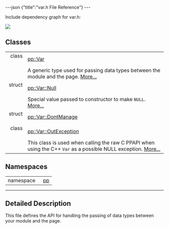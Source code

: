 ---json {"title":"var.h File Reference"} ---

Include dependency graph for var.h:

![](/docs/native-client/pepper_beta/cpp/var_8h__incl.png)

Classes
-------

<table><tbody><tr class="odd"><td style="text-align: right;">class  </td><td><a href="/docs/native-client/pepper_beta/cpp/classpp_1_1_var/" class="el">pp::Var</a></td></tr><tr class="even"><td style="text-align: right;"> </td><td>A generic type used for passing data types between the module and the page. <a href="/docs/native-client/pepper_beta/cpp/classpp_1_1_var#details">More...</a><br />
</td></tr><tr class="odd"><td style="text-align: right;">struct  </td><td><a href="/docs/native-client/pepper_beta/cpp/structpp_1_1_var_1_1_null/" class="el">pp::Var::Null</a></td></tr><tr class="even"><td style="text-align: right;"> </td><td>Special value passed to constructor to make <code>NULL</code>. <a href="/docs/native-client/pepper_beta/cpp/structpp_1_1_var_1_1_null#details">More...</a><br />
</td></tr><tr class="odd"><td style="text-align: right;">struct  </td><td><a href="/docs/native-client/pepper_beta/cpp/structpp_1_1_var_1_1_dont_manage/" class="el">pp::Var::DontManage</a></td></tr><tr class="even"><td style="text-align: right;">class  </td><td><a href="/docs/native-client/pepper_beta/cpp/classpp_1_1_var_1_1_out_exception/" class="el">pp::Var::OutException</a></td></tr><tr class="odd"><td style="text-align: right;"> </td><td>This class is used when calling the raw C PPAPI when using the C++ <code>Var</code> as a possible NULL exception. <a href="/docs/native-client/pepper_beta/cpp/classpp_1_1_var_1_1_out_exception#details">More...</a><br />
</td></tr></tbody></table>

Namespaces
----------

<table><tbody><tr class="odd"><td style="text-align: right;">namespace  </td><td><a href="/docs/native-client/pepper_beta/cpp/namespacepp/" class="el">pp</a></td></tr></tbody></table>

------------------------------------------------------------------------

<span id="details" class="anchor" style="margin: 0;"></span>

Detailed Description
--------------------

This file defines the API for handling the passing of data types between your module and the page.
